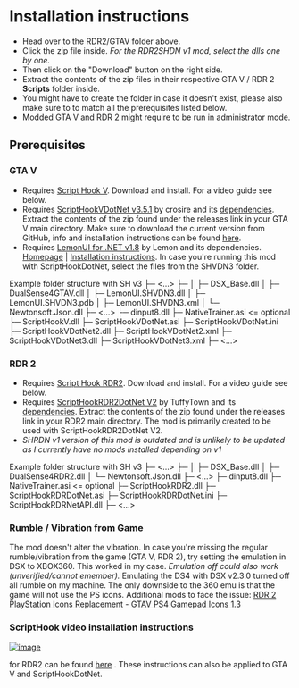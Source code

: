 # Installation instructions
- Head over to the RDR2/GTAV folder above.
- Click the zip file inside. *For the RDR2SHDN v1 mod, select the dlls one by one.*
- Then click on the "Download" button on the right side.
- Extract the contents of the zip files in their respective GTA V / RDR 2 **Scripts** folder inside.
- You might have to create the folder in case it doesn't exist, please also make sure to to match all the prerequisites listed below.
- Modded GTA V and RDR 2 might require to be run in administrator mode. 

## Prerequisites
### GTA V
- Requires [Script Hook V](http://www.dev-c.com/gtav/scripthookv/). Download and install. For a video guide see below.
- Requires [ScriptHookVDotNet v3.5.1](https://github.com/crosire/scripthookvdotnet/releases) by crosire  and its [dependencies](https://github.com/crosire/scripthookvdotnet). Extract the contents of the zip found under the releases link in your GTA V main directory. Make sure to download the current version from GitHub, info and installation instructions can be found [here](https://gta5-mods.com/tools/scripthookv-net).
- Requires [LemonUI for .NET v1.8](https://github.com/LemonUIbyLemon/LemonUI/releases) by Lemon and its dependencies. [Homepage](https://gta5-mods.com/tools/lemonui) | [Installation instructions](https://github.com/LemonUIbyLemon/LemonUI#installation). In case you're running this mod with ScriptHookDotNet, select the files from the SHVDN3 folder.  

Example folder structure with SH v3
<Grand Theft Auto V>
├─ <...>
├─ <Scripts>
│  ├─ DSX_Base.dll
│  ├─ DualSense4GTAV.dll
│  ├─ LemonUI.SHVDN3.dll
│  ├─ LemonUI.SHVDN3.pdb
│  ├─ LemonUI.SHVDN3.xml
│  └─ Newtonsoft.Json.dll
├─ <...>
├─ dinput8.dll
├─ NativeTrainer.asi <= optional
├─ ScriptHookV.dll
├─ ScriptHookVDotNet.asi
├─ ScriptHookVDotNet.ini
├─ ScriptHookVDotNet2.dll
├─ ScriptHookVDotNet2.xml
├─ ScriptHookVDotNet3.dll
├─ ScriptHookVDotNet3.xml
├─ <...>


### RDR 2
- Requires [Script Hook RDR2](http://www.dev-c.com/rdr2/scripthookrdr2/). Download and install. For a video guide see below.
- Requires [ScriptHookRDR2DotNet V2](https://github.com/Halen84/ScriptHookRDR2DotNet-V2/releases) by TuffyTown and its [dependencies](https://github.com/Halen84/ScriptHookRDR2DotNet-V2). Extract the contents of the zip found under the releases link in your RDR2 main directory. The mod is primarily created to be used with ScriptHookRDR2DotNet V2.
- *SHRDN v1 version of this mod is outdated and is unlikely to be updated as I currently have no mods installed depending on v1*

Example folder structure with SH v3
<Grand Theft Auto V>
├─ <...>
├─ <Scripts>
│  ├─ DSX_Base.dll
│  ├─ DualSense4RDR2.dll
│  └─ Newtonsoft.Json.dll
├─ <...>
├─ dinput8.dll
├─ NativeTrainer.asi <= optional
├─ ScriptHookRDR2.dll
├─ ScriptHookRDRDotNet.asi
├─ ScriptHookRDRDotNet.ini
├─ ScriptHookRDRNetAPI.dll
├─ <...>

### Rumble / Vibration from Game
The mod doesn't alter the vibration. In case you're missing the regular rumble/vibration from the game (GTA V, RDR 2), try setting the emulation in DSX to XBOX360. This worked in my case. *Emulation off could also work (unverified/cannot emember).* Emulating the DS4 with DSX v2.3.0 turned off all rumble on my machine. The only downside to the 360 emu is that the game will not use the PS icons. Additional mods to face the issue: [RDR 2 PlayStation Icons Replacement](https://www.nexusmods.com/reddeadredemption2/mods/660) - [GTAV PS4 Gamepad Icons 1.3](https://www.gta5-mods.com/misc/ps4-gamepad-icons)

### ScriptHook video installation instructions 
[![image](https://user-images.githubusercontent.com/16738568/197985654-8c0ea9c1-b99d-498e-908c-9e7cb2c8796e.png)](https://www.youtube.com/watch?v=cGW27hvRRWI&ab_channel=BallerMcBallerson)

for RDR2 can be found [here](https://www.youtube.com/watch?v=cGW27hvRRWI&ab_channel=BallerMcBallerson)
. These instructions can also be applied to GTA V and ScriptHookDotNet.
